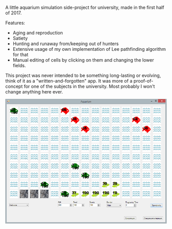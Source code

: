 A little aquarium simulation side-project for university, made in the first half of 2017.

Features:
* Aging and reproduction
* Satiety
* Hunting and runaway from/keeping out of hunters
* Extensive usage of my own implementation of Lee pathfinding algorithm for that
* Manual editing of cells by clicking on them and changing the lower fields.

This project was never intended to be something long-lasting or evolving, think of it as a "written-and-forgotten" app. It was more of a proof-of-concept for one of the subjects in the university. Most probably I won't change anything here ever.

![Screenshot](aquarium.png)
